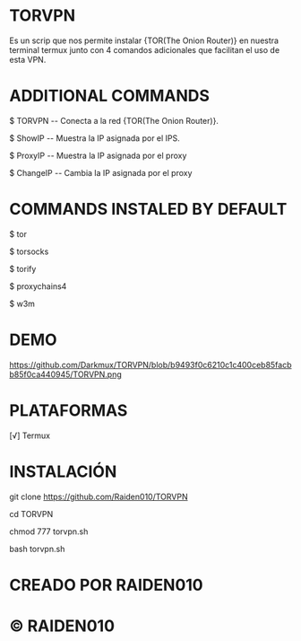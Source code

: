 # TORVPN #
Es un scrip que nos permite instalar {TOR(The Onion Router)} en nuestra terminal termux junto con 4 comandos adicionales  que facilitan el uso de esta VPN.

# ADDITIONAL COMMANDS #

$ TORVPN -- Conecta a la red {TOR(The Onion Router)}.

$ ShowIP -- Muestra la IP asignada por el IPS.

$ ProxyIP -- Muestra la IP asignada por el proxy 

$ ChangeIP -- Cambia la IP asignada por el proxy 

# COMMANDS INSTALED BY DEFAULT #

$ tor 

$ torsocks

$ torify

$ proxychains4

$ w3m 

# DEMO #

https://github.com/Darkmux/TORVPN/blob/b9493f0c6210c1c400ceb85facbb85f0ca440945/TORVPN.png

# PLATAFORMAS

[√] Termux 

# INSTALACIÓN #

git clone 
https://github.com/Raiden010/TORVPN

cd TORVPN 

chmod 777 torvpn.sh

bash torvpn.sh 

# CREADO POR RAIDEN010 #

# © RAIDEN010 # 
